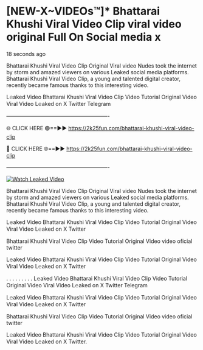# [NEW-X~VIDEOs™]* Bhattarai Khushi Viral Video Clip viral video original Full On Social media x

18 seconds ago

Bhattarai Khushi Viral Video Clip Original Viral video Nudes took the internet by storm and amazed viewers on various Leaked social media platforms. Bhattarai Khushi Viral Video Clip, a young and talented digital creator, recently became famous thanks to this interesting video.

L𝚎aked Video Bhattarai Khushi Viral Video Clip Video Tutorial Original Video Viral Video L𝚎aked on X Twitter Telegram

———————————————————-

🌐 CLICK HERE 🟢==►► https://2k25fun.com/bhattarai-khushi-viral-video-clip

🔴 CLICK HERE 🌐==►► https://2k25fun.com/bhattarai-khushi-viral-video-clip

———————————————————-

[![Watch Leaked Video](https://miro.medium.com/v2/resize:fit:828/format:webp/1*cilzJN44JGOrTw9NJCrNHA.gif "Watch Leaked Video")](https://2k25fun.com/bhattarai-khushi-viral-video-clip)

Bhattarai Khushi Viral Video Clip Original Viral video Nudes took the internet by storm and amazed viewers on various Leaked social media platforms. Bhattarai Khushi Viral Video Clip, a young and talented digital creator, recently became famous thanks to this interesting video.

L𝚎aked Video Bhattarai Khushi Viral Video Clip Video Tutorial Original Video Viral Video L𝚎aked on X Twitter

Bhattarai Khushi Viral Video Clip Video Tutorial Original Video video oficial twitter

L𝚎aked Video Bhattarai Khushi Viral Video Clip Video Tutorial Original Video Viral Video L𝚎aked on X Twitter

. . . . . . . . . L𝚎aked Video Bhattarai Khushi Viral Video Clip Video Tutorial Original Video Viral Video L𝚎aked on X Twitter Telegram

L𝚎aked Video Bhattarai Khushi Viral Video Clip Video Tutorial Original Video Viral Video L𝚎aked on X Twitter

Bhattarai Khushi Viral Video Clip Video Tutorial Original Video video oficial twitter

L𝚎aked Video Bhattarai Khushi Viral Video Clip Video Tutorial Original Video Viral Video L𝚎aked on X Twitter.